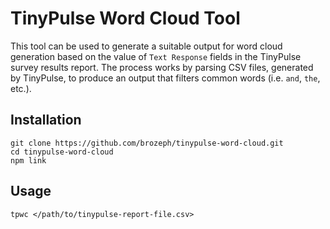 # TinyPulse Word Cloud Tool

This tool can be used to generate a suitable output for word cloud generation based on the value of `Text Response` fields in the TinyPulse survey results report. The process works by parsing CSV files, generated by TinyPulse, to produce an output that filters common words (i.e. `and`, `the`, etc.).

## Installation

```
git clone https://github.com/brozeph/tinypulse-word-cloud.git
cd tinypulse-word-cloud
npm link
```

## Usage

```
tpwc </path/to/tinypulse-report-file.csv>
```
